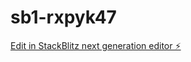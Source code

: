 # sb1-rxpyk47
[Edit in StackBlitz next generation editor ⚡️](https://stackblitz.com/~/github.com/Elton8278/sb1-rxpykg47)



